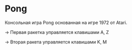 # Pong

Консольная игра Pong основанная на игре 1972 от Atari.

-> Первая ракетка управляется клавишами A, Z

-> Вторая ракета управляется клавишами K, M
